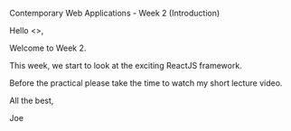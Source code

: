 
Contemporary Web Applications - Week 2 (Introduction)

Hello <>,

Welcome to Week 2.

This week, we start to look at the exciting ReactJS framework. 

Before the practical please take the time to watch my short lecture video. 

All the best, 

Joe 